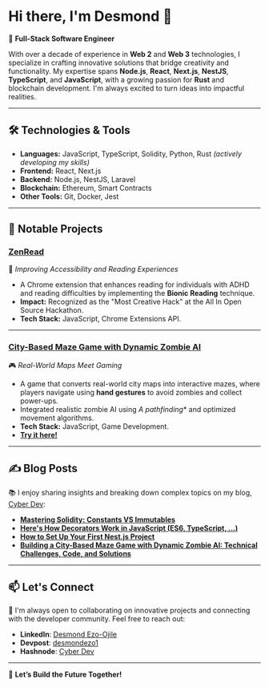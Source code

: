 # Hi there, I'm Desmond 👋

🚀 **Full-Stack Software Engineer**

With over a decade of experience in **Web 2** and **Web 3** technologies, I specialize in crafting innovative solutions that bridge creativity and functionality. My expertise spans **Node.js**, **React**, **Next.js**, **NestJS**, **TypeScript**, and **JavaScript**, with a growing passion for **Rust** and blockchain development. I'm always excited to turn ideas into impactful realities.

---

## 🛠️ Technologies & Tools

- **Languages:** JavaScript, TypeScript, Solidity, Python, Rust *(actively developing my skills)*  
- **Frontend:** React, Next.js  
- **Backend:** Node.js, NestJS, Laravel  
- **Blockchain:** Ethereum, Smart Contracts  
- **Other Tools:** Git, Docker, Jest  

---

## 🚀 Notable Projects

### [ZenRead](https://devpost.com/software/zenread)  
📝 *Improving Accessibility and Reading Experiences*  
- A Chrome extension that enhances reading for individuals with ADHD and reading difficulties by implementing the **Bionic Reading** technique.  
- **Impact:** Recognized as the "Most Creative Hack" at the All In Open Source Hackathon.  
- **Tech Stack:** JavaScript, Chrome Extensions API.

---

### [City-Based Maze Game with Dynamic Zombie AI](https://desmondezo1.github.io/city-Maze/)  
🎮 *Real-World Maps Meet Gaming*  
- A game that converts real-world city maps into interactive mazes, where players navigate using **hand gestures** to avoid zombies and collect power-ups.  
- Integrated realistic zombie AI using **A* pathfinding** and optimized movement algorithms.  
- **Tech Stack:** JavaScript, Game Development.  
- **[Try it here!](https://desmondezo1.github.io/city-Maze/)**

---

## ✍️ Blog Posts

📚 I enjoy sharing insights and breaking down complex topics on my blog, [Cyber Dev](https://desmondezoojile.hashnode.dev/):  

- **[Mastering Solidity: Constants VS Immutables](https://desmondezoojile.hashnode.dev/mastering-solidity-constants-vs-immutables)**  
- **[Here's How Decorators Work in JavaScript (ES6, TypeScript, ...)](https://desmondezoojile.hashnode.dev/heres-how-decorators-work-in-javascript-es6-typescript)**  
- **[How to Set Up Your First Nest.js Project](https://desmondezoojile.hashnode.dev/how-to-set-up-your-first-nestjs-project)**  
- **[Building a City-Based Maze Game with Dynamic Zombie AI: Technical Challenges, Code, and Solutions](https://desmondezoojile.hashnode.dev/building-a-city-based-maze-game-with-dynamic-zombie-ai-technical-challenges-code-and-solutions)**  

---

## 📫 Let's Connect

🤝 I'm always open to collaborating on innovative projects and connecting with the developer community. Feel free to reach out:  

- **LinkedIn**: [Desmond Ezo-Ojile](https://www.linkedin.com/in/desmondezo/)  
- **Devpost**: [desmondezo1](https://devpost.com/desmondezo1)  
- **Hashnode**: [Cyber Dev](https://desmondezoojile.hashnode.dev/)  

---

🌟 **Let’s Build the Future Together!**
